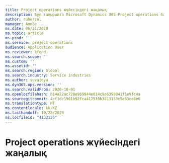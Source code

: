```yaml
---
title: Project operations жүйесіндегі жаңалық
description: Бұл тақырыпта Microsoft Dynamics 365 Project operations бағдарламасындағы жаңа мүмкіндіктер мен функционалдық туралы ақпарат беріледі.
author: ruhercul
manager: AnnBe
ms.date: 06/21/2020
ms.topic: article
ms.prod: ''
ms.service: project-operations
audience: Application User
ms.reviewer: kfend
ms.search.scope: ''
ms.custom: ''
ms.assetid: ''
ms.search.region: Global
ms.search.industry: Service industries
ms.author: suvaidya
ms.dyn365.ops.version: ''
ms.search.validFrom: 2020-10-01
ms.openlocfilehash: b14a22ac728e969944e014c9a6399841f1e9fc4a
ms.sourcegitcommit: 4cf1dc1561b92fca4175f0b3813133c5e63ce8e6
ms.translationtype: HT
ms.contentlocale: kk-KZ
ms.lasthandoff: 10/28/2020
ms.locfileid: "4132126"
---
```

# <a name="whats-new-in-project-operations"></a>Project operations жүйесіндегі жаңалық
